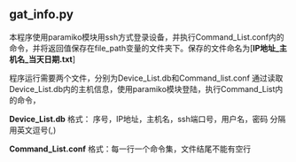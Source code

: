## gat_info.py
本程序使用paramiko模块用ssh方式登录设备，并执行Command_List.conf内的命令，并将返回值保存在file_path变量的文件夹下。保存的文件命名为[**IP地址_主机名_当天日期.txt**]

程序运行需要两个文件，分别为Device_List.db和Command_list.conf
通过读取Device_List.db内的主机信息，使用paramiko模块登陆，执行Command_List内的命令，

**Device_List.db**
格式： 序号，IP地址，主机名，ssh端口号，用户名，密码
分隔用英文逗号(,)

**Command_List.conf**
格式：每一行一个命令集，文件结尾不能有空行
